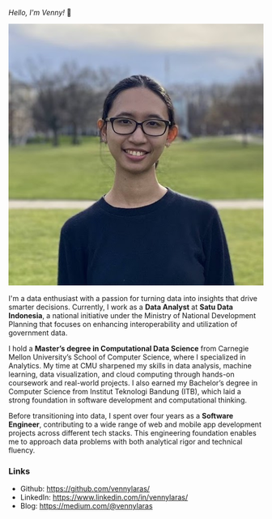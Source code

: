 *Hello, I'm Venny!* 👋

<img class="avatar" src="images/author.jpeg" alt="avatar">

I'm a data enthusiast with a passion for turning data into insights that drive smarter decisions. Currently, I work as a **Data Analyst** at **Satu Data Indonesia**, a national initiative under the Ministry of National Development Planning that focuses on enhancing interoperability and utilization of government data.

I hold a **Master’s degree in Computational Data Science** from Carnegie Mellon University’s School of Computer Science, where I specialized in Analytics. My time at CMU sharpened my skills in data analysis, machine learning, data visualization, and cloud computing through hands-on coursework and real-world projects. I also earned my Bachelor’s degree in Computer Science from Institut Teknologi Bandung (ITB), which laid a strong foundation in software development and computational thinking.

Before transitioning into data, I spent over four years as a **Software Engineer**, contributing to a wide range of web and mobile app development projects across different tech stacks. This engineering foundation enables me to approach data problems with both analytical rigor and technical fluency.

### Links

- Github: https://github.com/vennylaras/
- LinkedIn: https://www.linkedin.com/in/vennylaras/
- Blog: https://medium.com/@vennylaras
